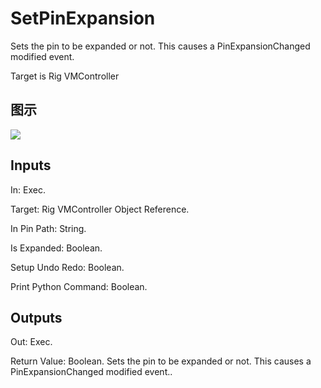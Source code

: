 # SetPinExpansion

Sets the pin to be expanded or not. This causes a PinExpansionChanged modified event.

Target is Rig VMController

## 图示

![]($-20221218-20435421.png)

## Inputs

In: Exec.

Target: Rig VMController Object Reference.

In Pin Path: String.

Is Expanded: Boolean.

Setup Undo Redo: Boolean.

Print Python Command: Boolean.  

## Outputs

Out: Exec.

Return Value: Boolean. Sets the pin to be expanded or not. This causes a PinExpansionChanged modified event..


